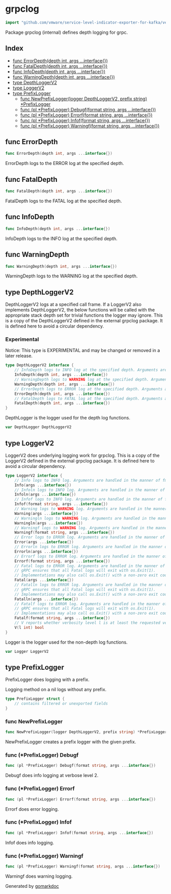 <!-- Code generated by gomarkdoc. DO NOT EDIT -->

# grpclog

```go
import "github.com/vmware/service-level-indicator-exporter-for-kafka/vendor/google.golang.org/grpc/internal/grpclog"
```

Package grpclog \(internal\) defines depth logging for grpc.

## Index

- [func ErrorDepth(depth int, args ...interface{})](<#func-errordepth>)
- [func FatalDepth(depth int, args ...interface{})](<#func-fataldepth>)
- [func InfoDepth(depth int, args ...interface{})](<#func-infodepth>)
- [func WarningDepth(depth int, args ...interface{})](<#func-warningdepth>)
- [type DepthLoggerV2](<#type-depthloggerv2>)
- [type LoggerV2](<#type-loggerv2>)
- [type PrefixLogger](<#type-prefixlogger>)
  - [func NewPrefixLogger(logger DepthLoggerV2, prefix string) *PrefixLogger](<#func-newprefixlogger>)
  - [func (pl *PrefixLogger) Debugf(format string, args ...interface{})](<#func-prefixlogger-debugf>)
  - [func (pl *PrefixLogger) Errorf(format string, args ...interface{})](<#func-prefixlogger-errorf>)
  - [func (pl *PrefixLogger) Infof(format string, args ...interface{})](<#func-prefixlogger-infof>)
  - [func (pl *PrefixLogger) Warningf(format string, args ...interface{})](<#func-prefixlogger-warningf>)


## func ErrorDepth

```go
func ErrorDepth(depth int, args ...interface{})
```

ErrorDepth logs to the ERROR log at the specified depth.

## func FatalDepth

```go
func FatalDepth(depth int, args ...interface{})
```

FatalDepth logs to the FATAL log at the specified depth.

## func InfoDepth

```go
func InfoDepth(depth int, args ...interface{})
```

InfoDepth logs to the INFO log at the specified depth.

## func WarningDepth

```go
func WarningDepth(depth int, args ...interface{})
```

WarningDepth logs to the WARNING log at the specified depth.

## type DepthLoggerV2

DepthLoggerV2 logs at a specified call frame. If a LoggerV2 also implements DepthLoggerV2, the below functions will be called with the appropriate stack depth set for trivial functions the logger may ignore. This is a copy of the DepthLoggerV2 defined in the external grpclog package. It is defined here to avoid a circular dependency.

### Experimental

Notice: This type is EXPERIMENTAL and may be changed or removed in a later release.

```go
type DepthLoggerV2 interface {
    // InfoDepth logs to INFO log at the specified depth. Arguments are handled in the manner of fmt.Println.
    InfoDepth(depth int, args ...interface{})
    // WarningDepth logs to WARNING log at the specified depth. Arguments are handled in the manner of fmt.Println.
    WarningDepth(depth int, args ...interface{})
    // ErrorDepth logs to ERROR log at the specified depth. Arguments are handled in the manner of fmt.Println.
    ErrorDepth(depth int, args ...interface{})
    // FatalDepth logs to FATAL log at the specified depth. Arguments are handled in the manner of fmt.Println.
    FatalDepth(depth int, args ...interface{})
}
```

DepthLogger is the logger used for the depth log functions.

```go
var DepthLogger DepthLoggerV2
```

## type LoggerV2

LoggerV2 does underlying logging work for grpclog. This is a copy of the LoggerV2 defined in the external grpclog package. It is defined here to avoid a circular dependency.

```go
type LoggerV2 interface {
    // Info logs to INFO log. Arguments are handled in the manner of fmt.Print.
    Info(args ...interface{})
    // Infoln logs to INFO log. Arguments are handled in the manner of fmt.Println.
    Infoln(args ...interface{})
    // Infof logs to INFO log. Arguments are handled in the manner of fmt.Printf.
    Infof(format string, args ...interface{})
    // Warning logs to WARNING log. Arguments are handled in the manner of fmt.Print.
    Warning(args ...interface{})
    // Warningln logs to WARNING log. Arguments are handled in the manner of fmt.Println.
    Warningln(args ...interface{})
    // Warningf logs to WARNING log. Arguments are handled in the manner of fmt.Printf.
    Warningf(format string, args ...interface{})
    // Error logs to ERROR log. Arguments are handled in the manner of fmt.Print.
    Error(args ...interface{})
    // Errorln logs to ERROR log. Arguments are handled in the manner of fmt.Println.
    Errorln(args ...interface{})
    // Errorf logs to ERROR log. Arguments are handled in the manner of fmt.Printf.
    Errorf(format string, args ...interface{})
    // Fatal logs to ERROR log. Arguments are handled in the manner of fmt.Print.
    // gRPC ensures that all Fatal logs will exit with os.Exit(1).
    // Implementations may also call os.Exit() with a non-zero exit code.
    Fatal(args ...interface{})
    // Fatalln logs to ERROR log. Arguments are handled in the manner of fmt.Println.
    // gRPC ensures that all Fatal logs will exit with os.Exit(1).
    // Implementations may also call os.Exit() with a non-zero exit code.
    Fatalln(args ...interface{})
    // Fatalf logs to ERROR log. Arguments are handled in the manner of fmt.Printf.
    // gRPC ensures that all Fatal logs will exit with os.Exit(1).
    // Implementations may also call os.Exit() with a non-zero exit code.
    Fatalf(format string, args ...interface{})
    // V reports whether verbosity level l is at least the requested verbose level.
    V(l int) bool
}
```

Logger is the logger used for the non\-depth log functions.

```go
var Logger LoggerV2
```

## type PrefixLogger

PrefixLogger does logging with a prefix.

Logging method on a nil logs without any prefix.

```go
type PrefixLogger struct {
    // contains filtered or unexported fields
}
```

### func NewPrefixLogger

```go
func NewPrefixLogger(logger DepthLoggerV2, prefix string) *PrefixLogger
```

NewPrefixLogger creates a prefix logger with the given prefix.

### func \(\*PrefixLogger\) Debugf

```go
func (pl *PrefixLogger) Debugf(format string, args ...interface{})
```

Debugf does info logging at verbose level 2.

### func \(\*PrefixLogger\) Errorf

```go
func (pl *PrefixLogger) Errorf(format string, args ...interface{})
```

Errorf does error logging.

### func \(\*PrefixLogger\) Infof

```go
func (pl *PrefixLogger) Infof(format string, args ...interface{})
```

Infof does info logging.

### func \(\*PrefixLogger\) Warningf

```go
func (pl *PrefixLogger) Warningf(format string, args ...interface{})
```

Warningf does warning logging.



Generated by [gomarkdoc](<https://github.com/princjef/gomarkdoc>)
